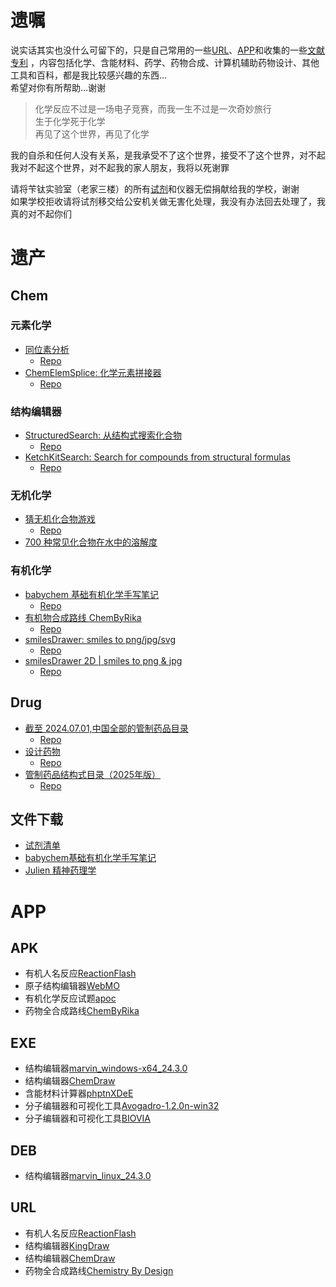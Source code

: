 # 遗嘱

说实话其实也没什么可留下的，只是自己常用的一些[URL](favorite/index.md)、[APP](#app)和收集的一些[文献专利](docs) ，内容包括化学、含能材料、药学、药物合成、计算机辅助药物设计、其他工具和百科，都是我比较感兴趣的东西…  
希望对你有所帮助…谢谢

> 化学反应不过是一场电子竞赛，而我一生不过是一次奇妙旅行  
  生于化学死于化学  
  再见了这个世界，再见了化学

我的自杀和任何人没有关系，是我承受不了这个世界，接受不了这个世界，对不起  
我对不起这个世界，对不起我的家人朋友，我将以死谢罪  

请将苄钛实验室（老家三楼）的所有[试剂](https://github.com/Benzyl-titanium/Benzyl-titanium-will/releases/download/app/BianTai_LAB.xlsx)和仪器无偿捐献给我的学校，谢谢  
如果学校拒收请将试剂移交给公安机关做无害化处理，我没有办法回去处理了，我真的对不起你们

# 遗产

## Chem

<!-- - [化学合成实验手册](https://benzyl-titanium.pages.dev/posts/chem/chemhandbook/) -->

### 元素化学

- [同位素分析](https://zeeman.pages.dev)
  - [Repo](https://github.com/biantailab/zeeman)
- [ChemElemSplice: 化学元素拼接器](https://benzyl-titanium.pages.dev/posts/chem/chemelemsplice/)
  - [Repo](https://github.com/Benzyl-titanium/ChemElemSplice)

### 结构编辑器

- [StructuredSearch: 从结构式搜索化合物](https://benzyl-titanium.pages.dev/posts/chem/structuredsearch/)
  - [Repo](https://github.com/biantailab/StructuredSearch)
- [KetchKitSearch: Search for compounds from structural formulas](https://benzyl-titanium.pages.dev/posts/chem/ketchkitsearch/)
  - [Repo](https://github.com/biantailab/KetchKitSearch)

### 无机化学

- [猜无机化合物游戏](https://benzyl-titanium.pages.dev/posts/chem/chemgame/)
  - [Repo](https://github.com/Benzyl-titanium/ChemGame)
- [700 种常见化合物在水中的溶解度](https://benzyl-titanium.pages.dev/posts/chem/solubility/)

### 有机化学

- [babychem 基础有机化学手写笔记](https://benzyl-titanium.pages.dev/posts/chem/babychem/)
  - [Repo](https://github.com/Benzyl-titanium/BabyChem)
- [有机物合成路线 ChemByRika](https://benzyl-titanium.pages.dev/posts/chem/chembyrika/)
  - [Repo](https://github.com/biantailab/ChemByRika)
- [smilesDrawer: smiles to png/jpg/svg](https://benzyl-titanium.pages.dev/posts/chem/smilesdrawer/)
  - [Repo](https://github.com/biantailab/smilesDrawer)
- [smilesDrawer 2D | smiles to png & jpg](https://benzyl-titanium.pages.dev/posts/chem/smilesdrawer_2d/)
  - [Repo](https://github.com/biantailab/smilesDrawer-2D)

## Drug

- [截至 2024.07.01,中国全部的管制药品目录](https://benzyl-titanium.pages.dev/posts/drug/Structural-formula/)
  - [Repo](https://github.com/Benzyl-titanium/Structural-formula)
- [设计药物](https://benzyl-titanium.pages.dev/posts/drug/designdrugs/)
  - [Repo](https://github.com/Benzyl-titanium/designdrugs)
- [管制药品结构式目录（2025年版）](https://benzyl-titanium.pages.dev/posts/drug/structured-catalogue/)
  - [Repo](https://github.com/Benzyl-titanium/Structural-formula)

## 文件下载

- [试剂清单](https://github.com/Benzyl-titanium/Benzyl-titanium-will/releases/download/app/BianTai_LAB.xlsx)
- [babychem基础有机化学手写笔记](https://github.com/Benzyl-titanium/BabyChem/releases/download/organic-chemistry/BabyChem.pdf)
- [Julien 精神药理学](https://github.com/Benzyl-titanium/Julien-Primer-of-Drug-Action/releases/download/14/Julien-Primer-of-Drug-Action.pdf)

# APP

## APK

- 有机人名反应[ReactionFlash](https://github.com/Benzyl-titanium/Benzyl-titanium-will/releases/download/app/ReactionFlash.apk)
- 原子结构编辑器[WebMO](https://github.com/Benzyl-titanium/Benzyl-titanium-will/releases/download/app/WebMO.apk)
- 有机化学反应试题[apoc](https://github.com/Benzyl-titanium/Benzyl-titanium-will/releases/download/app/apoc.apk)
- 药物全合成路线[ChemByRika](https://github.com/Benzyl-titanium/Benzyl-titanium-will/releases/download/app/ChemByRika_0.4.0.apk)

## EXE

- 结构编辑器[marvin_windows-x64_24.3.0](https://github.com/Benzyl-titanium/Benzyl-titanium-will/releases/download/app/Marvin.zip)
- 结构编辑器[ChemDraw](https://github.com/Benzyl-titanium/Benzyl-titanium-will/releases/download/app/ChemDraw.zip)
- 含能材料计算器[phptnXDeE](https://github.com/Benzyl-titanium/Benzyl-titanium-will/releases/download/app/phptnXDeE.exe)
- 分子编辑器和可视化工具[Avogadro-1.2.0n-win32](https://github.com/Benzyl-titanium/Benzyl-titanium-will/releases/download/app/Avogadro-1.2.0n-win32.exe)
- 分子编辑器和可视化工具[BIOVIA](https://github.com/Benzyl-titanium/Benzyl-titanium-will/releases/download/app/BIOVIA.zip)

## DEB

- 结构编辑器[marvin_linux_24.3.0](https://github.com/Benzyl-titanium/Benzyl-titanium-will/releases/download/app/marvin_linux_24.3.0.deb)

## URL

- 有机人名反应[ReactionFlash](https://www.elsevier.com/products/reaxys/higher-education/teaching-chemistry/reaction-flash)
- 结构编辑器[KingDraw](https://kingdraw.com/index?name=download)
- 结构编辑器[ChemDraw](https://revvitysignals.com/products/research/chemdraw)
- 药物全合成路线[Chemistry By Design](https://chemistrybydesign.oia.arizona.edu/)
